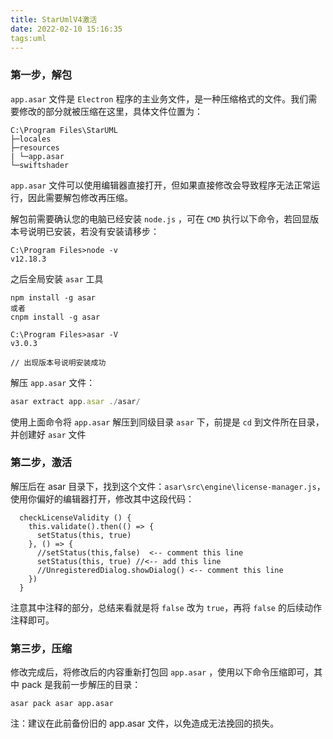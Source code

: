 ```yaml
---
title: StarUmlV4激活
date: 2022-02-10 15:16:35
tags:uml
---
```


### 第一步，解包

`app.asar` 文件是 `Electron` 程序的主业务文件，是一种压缩格式的文件。我们需要修改的部分就被压缩在这里，具体文件位置为：

```
C:\Program Files\StarUML
├─locales
├─resources
| └─app.asar
└─swiftshader
```

`app.asar` 文件可以使用编辑器直接打开，但如果直接修改会导致程序无法正常运行，因此需要解包修改再压缩。

解包前需要确认您的电脑已经安装 `node.js` ，可在 `CMD` 执行以下命令，若回显版本号说明已安装，若没有安装请移步：

```
C:\Program Files>node -v
v12.18.3
```

之后全局安装 `asar` 工具

```
npm install -g asar 
或者 
cnpm install -g asar

C:\Program Files>asar -V
v3.0.3

// 出现版本号说明安装成功
```

解压 `app.asar` 文件：

```js
asar extract app.asar ./asar/
```

使用上面命令将 `app.asar` 解压到同级目录 `asar` 下，前提是 `cd` 到文件所在目录，并创建好 `asar` 文件

### 第二步，激活

解压后在 asar 目录下，找到这个文件：`asar\src\engine\license-manager.js`，使用你偏好的编辑器打开，修改其中这段代码：

```
  checkLicenseValidity () {
    this.validate().then(() => {
      setStatus(this, true)
    }, () => {
      //setStatus(this,false)  <-- comment this line
      setStatus(this, true) //<-- add this line
      //UnregisteredDialog.showDialog() <-- comment this line
    })
  }
```

注意其中注释的部分，总结来看就是将 `false` 改为 `true`，再将 `false` 的后续动作注释即可。

### 第三步，压缩

修改完成后，将修改后的内容重新打包回 `app.asar` ，使用以下命令压缩即可，其中 pack 是我前一步解压的目录：

```
asar pack asar app.asar
```

注：建议在此前备份旧的 app.asar 文件，以免造成无法挽回的损失。
